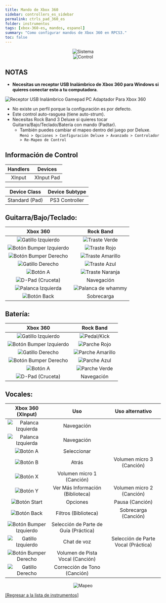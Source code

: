 ```yaml
---
title: Mando de Xbox 360
sidebar: controllers_es_sidebar
permalink: ctrls_pad_360_es
folder: instrumentos
tags: [xbox-360-es, mandos, espanol]
summary: "Como configurar mandos de Xbox 360 en RPCS3."
toc: false
---
```


<div align="center"> <img src="https://rb3pc.milohax.org/images/instruments/plat/360.png" alt="Sistema" title="Sistema"></div>

<div align="center"> <img src="https://rb3pc.milohax.org/images/instruments/cont/360controller.png" alt="Control" title="Control"></div>

## NOTAS

* **Necesitas un receptor USB Inalámbrico de Xbox 360 para Windows si quieres conectar esto a tu computadora**.

![Receptor USB Inalámbrico Gamepad PC Adaptador Para Xbox 360](https://rb3pc.milohax.org/images/btns/ctrls/360/receiver.png "Receptor USB Inalámbrico Gamepad PC Adaptador Para Xbox 360")

* No existe un perfil porque la configuración es por defecto.
* Este control auto-rasguea (tiene auto-strum).
* Necesitas Rock Band 3 Deluxe si quieres tocar Guitarra/Bajo/Teclado/Batería con mando (Padtar).
	- También puedes cambiar el mapeo dentro del juego por Deluxe.  
	`Menú > Opciones > Configuración Deluxe > Avanzado > Controlador > Re-Mapeo de Control`


## Información de Control

| Handlers | Devices |
|:--------:|:-------:|
| XInput | XInput Pad |

| Device Class | Device Subtype |
|:------------:|:--------------:|
| Standard (Pad) | PS3 Controller |

## Guitarra/Bajo/Teclado:

| **Xbox 360**          | **Rock Band** |
|:------------------:|:---------------------:|
| ![Gatillo Izquierdo](https://rb3pc.milohax.org/images/btns/ctrls/360/lt.png "Gatillo Izquierdo") | ![Traste Verde](https://rb3pc.milohax.org/images/btns/gtrs/gf.png "Traste Verde") |
| ![Botón Bumper Izquierdo](https://rb3pc.milohax.org/images/btns/ctrls/360/lb.png "Botón Bumper Izquierdo") | ![Traste Rojo](https://rb3pc.milohax.org/images/btns/gtrs/rf.png "Traste Rojo") |
| ![Botón Bumper Derecho](https://rb3pc.milohax.org/images/btns/ctrls/360/rb.png "Botón Bumper Derecho") | ![Traste Amarillo](https://rb3pc.milohax.org/images/btns/gtrs/yf.png "Traste Amarillo") |
| ![Gatillo Derecho](https://rb3pc.milohax.org/images/btns/ctrls/360/rt.png "Gatillo Derecho") | ![Traste Azul](https://rb3pc.milohax.org/images/btns/gtrs/bf.png "Traste Azul") |
| ![Botón A](https://rb3pc.milohax.org/images/btns/ctrls/360/a.png "Botón A") | ![Traste Naranja](https://rb3pc.milohax.org/images/btns/gtrs/of.png "Traste Naranja") |
| ![D-Pad (Cruceta)](https://rb3pc.milohax.org/images/btns/ctrls/360/dp.png "D-Pad (Cruceta)") | Navegación |
| ![Palanca Izquierda](https://rb3pc.milohax.org/images/btns/ctrls/360/ls.png "Palanca Izquierda") | ![Palanca de whammy](https://rb3pc.milohax.org/images/btns/gtrs/wb.png "Palanca de whammy") |
| ![Botón Back](https://rb3pc.milohax.org/images/btns/ctrls/360/back.png "Botón Back") | Sobrecarga |

## Batería:

| **Xbox 360**          | **Rock Band** |
|:------------------:|:---------------------:|
| ![Gatillo Izquierdo](https://rb3pc.milohax.org/images/btns/ctrls/360/lt.png "Gatillo Izquierdo") | ![Pedal/Kick](https://rb3pc.milohax.org/images/btns/drms/rb/kp.png "Pedal/Kick") |
| ![Botón Bumper Izquierdo](https://rb3pc.milohax.org/images/btns/ctrls/360/lb.png "Botón Bumper Izquierdo") | ![Parche Rojo](https://rb3pc.milohax.org/images/btns/drms/rb/rp.png "Parche Rojo") |
| ![Gatillo Derecho](https://rb3pc.milohax.org/images/btns/ctrls/360/rt.png "Gatillo Derecho") | ![Parche Amarillo](https://rb3pc.milohax.org/images/btns/drms/rb/yp.png "Parche Amarillo") |
| ![Botón Bumper Derecho](https://rb3pc.milohax.org/images/btns/ctrls/360/rb.png "Botón Bumper Derecho") | ![Parche Azul](https://rb3pc.milohax.org/images/btns/drms/rb/bp.png "Parche Azul") |
| ![Botón A](https://rb3pc.milohax.org/images/btns/ctrls/360/a.png "Botón A") | ![Parche Verde](https://rb3pc.milohax.org/images/btns/drms/rb/gp.png "Parche Verde") |
| ![D-Pad (Cruceta)](https://rb3pc.milohax.org/images/btns/ctrls/360/dp.png "D-Pad (Cruceta)") | Navegación |

## Vocales:

| **Xbox 360 (XInput)** | **Uso**                         | **Uso alternativo**         |
|:---------------------:|:-------------------------------:|:-------------------:|
| ![Palanca Izquierda](https://rb3pc.milohax.org/images/btns/ctrls/360/ls.png "Palanca Izquierda") | Navegación | |
| ![Palanca Izquierda](https://rb3pc.milohax.org/images/btns/ctrls/360/dp.png "D-Pad (Cruceta)") | Navegación | |
| ![Botón A](https://rb3pc.milohax.org/images/btns/ctrls/360/a.png "Botón A") | Seleccionar | |
| ![Botón B](https://rb3pc.milohax.org/images/btns/ctrls/360/b.png "Botón B") | Atrás | Volumen micro 3 (Canción) |
| ![Botón X](https://rb3pc.milohax.org/images/btns/ctrls/360/x.png "Botón X") | Volumen micro 1 (Canción) | |
| ![Botón Y](https://rb3pc.milohax.org/images/btns/ctrls/360/y.png "Botón Y") | Ver Más Información (Biblioteca) | Volumen micro 2 (Canción) |
| ![Botón Start](https://rb3pc.milohax.org/images/btns/ctrls/360/start.png "Botón Start") | Opciones | Pausa (Canción) |
| ![Botón Back](https://rb3pc.milohax.org/images/btns/ctrls/360/back.png "Botón Back") | Filtros (Biblioteca) | Sobrecarga (Canción) |
| ![Botón Bumper Izquierdo](https://rb3pc.milohax.org/images/btns/ctrls/360/lb.png "Botón Bumper Izquierdo") | Selección de Parte de Guía (Práctica) | |
| ![Gatillo Izquierdo](https://rb3pc.milohax.org/images/btns/ctrls/360/lt.png "Gatillo Izquierdo") | Chat de voz | Selección de Parte Vocal (Práctica) |
| ![Botón Bumper Derecho](https://rb3pc.milohax.org/images/btns/ctrls/360/rb.png "Botón Bumper Derecho") | Volumen de Pista Vocal (Canción) | |
| ![Gatillo Derecho](https://rb3pc.milohax.org/images/btns/ctrls/360/rt.png "Gatillo Derecho") | Corrección de Tono (Canción) | |

<div align="center"> <img src="https://rb3pc.milohax.org/images/instruments/maps/padxboxmapping.png" alt="Mapeo" title="Mapeo"></div>

[[Regresar a la lista de instrumentos]](https://rb3pc.milohax.org/ctrls_es#lista-de-instrumentos)


